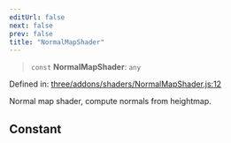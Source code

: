 ```yaml
---
editUrl: false
next: false
prev: false
title: "NormalMapShader"
---
```


> `const` **NormalMapShader**: `any`

Defined in: [three/addons/shaders/NormalMapShader.js:12](https://github.com/DefinitelyMaybe/three-i18n/blob/fa57b79433d1c349ffb23a78727299c8d4190136/three/addons/shaders/NormalMapShader.js#L12)

Normal map shader, compute normals from heightmap.

## Constant
